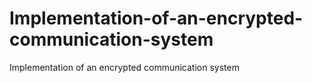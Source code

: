 # Implementation-of-an-encrypted-communication-system
Implementation of an encrypted communication system

